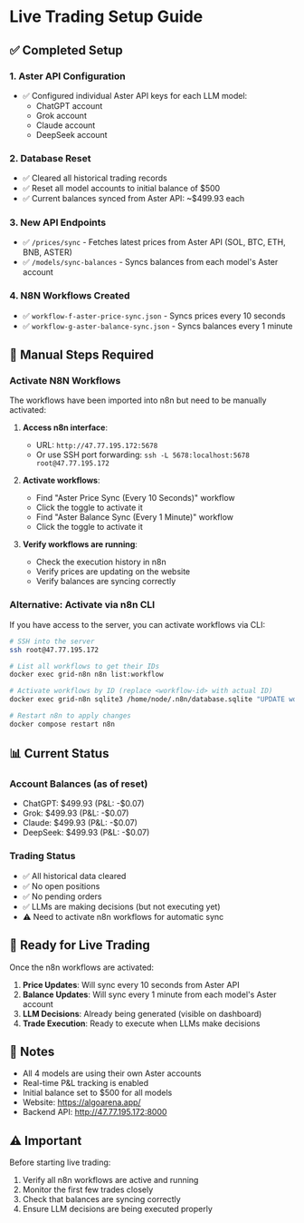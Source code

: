 # Live Trading Setup Guide

## ✅ Completed Setup

### 1. Aster API Configuration
- ✅ Configured individual Aster API keys for each LLM model:
  - ChatGPT account
  - Grok account
  - Claude account
  - DeepSeek account

### 2. Database Reset
- ✅ Cleared all historical trading records
- ✅ Reset all model accounts to initial balance of $500
- ✅ Current balances synced from Aster API: ~$499.93 each

### 3. New API Endpoints
- ✅ `/prices/sync` - Fetches latest prices from Aster API (SOL, BTC, ETH, BNB, ASTER)
- ✅ `/models/sync-balances` - Syncs balances from each model's Aster account

### 4. N8N Workflows Created
- ✅ `workflow-f-aster-price-sync.json` - Syncs prices every 10 seconds
- ✅ `workflow-g-aster-balance-sync.json` - Syncs balances every 1 minute

## 🔧 Manual Steps Required

### Activate N8N Workflows

The workflows have been imported into n8n but need to be manually activated:

1. **Access n8n interface**:
   - URL: `http://47.77.195.172:5678`
   - Or use SSH port forwarding: `ssh -L 5678:localhost:5678 root@47.77.195.172`

2. **Activate workflows**:
   - Find "Aster Price Sync (Every 10 Seconds)" workflow
   - Click the toggle to activate it
   - Find "Aster Balance Sync (Every 1 Minute)" workflow
   - Click the toggle to activate it

3. **Verify workflows are running**:
   - Check the execution history in n8n
   - Verify prices are updating on the website
   - Verify balances are syncing correctly

### Alternative: Activate via n8n CLI

If you have access to the server, you can activate workflows via CLI:

```bash
# SSH into the server
ssh root@47.77.195.172

# List all workflows to get their IDs
docker exec grid-n8n n8n list:workflow

# Activate workflows by ID (replace <workflow-id> with actual ID)
docker exec grid-n8n sqlite3 /home/node/.n8n/database.sqlite "UPDATE workflow_entity SET active = 1 WHERE name LIKE '%Aster%';"

# Restart n8n to apply changes
docker compose restart n8n
```

## 📊 Current Status

### Account Balances (as of reset)
- ChatGPT: $499.93 (P&L: -$0.07)
- Grok: $499.93 (P&L: -$0.07)
- Claude: $499.93 (P&L: -$0.07)
- DeepSeek: $499.93 (P&L: -$0.07)

### Trading Status
- ✅ All historical data cleared
- ✅ No open positions
- ✅ No pending orders
- ✅ LLMs are making decisions (but not executing yet)
- ⚠️ Need to activate n8n workflows for automatic sync

## 🚀 Ready for Live Trading

Once the n8n workflows are activated:

1. **Price Updates**: Will sync every 10 seconds from Aster API
2. **Balance Updates**: Will sync every 1 minute from each model's Aster account
3. **LLM Decisions**: Already being generated (visible on dashboard)
4. **Trade Execution**: Ready to execute when LLMs make decisions

## 📝 Notes

- All 4 models are using their own Aster accounts
- Real-time P&L tracking is enabled
- Initial balance set to $500 for all models
- Website: https://algoarena.app/
- Backend API: http://47.77.195.172:8000

## ⚠️ Important

Before starting live trading:
1. Verify all n8n workflows are active and running
2. Monitor the first few trades closely
3. Check that balances are syncing correctly
4. Ensure LLM decisions are being executed properly

